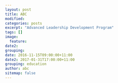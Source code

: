 ```yaml
---
layout: post
title: ABC
modified:
categories: posts
excerpt: "Advanced Leadership Development Program"
tags: []
image:
  feature:
date2:
grouping:
date: 2016-11-15T09:00:00+11:00
date2: 2017-01-31T17:00:00+11:00
grouping: education
author: abc
sitemap: false
---
```

